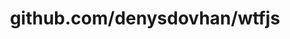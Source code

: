 ---
layout: post
title: github.com/denysdovhan/wtfjs
categories: link
tags: [انگلیسی, برنامه‌نویسی]
---